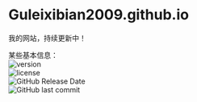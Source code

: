 # Guleixibian2009.github.io
我的网站，持续更新中！  

某些基本信息：  
![version](https://img.shields.io/github/v/release/Guleixibian2009/guleixibian2009.github.io)  
![license](https://img.shields.io/github/license/Guleixibian2009/guleixibian2009.github.io)  
![GitHub Release Date](https://img.shields.io/github/release-date/Guleixibian2009/guleixibian2009.github.io)  
![GitHub last commit](https://img.shields.io/github/last-commit/Guleixibian2009/guleixibian2009.github.io)





